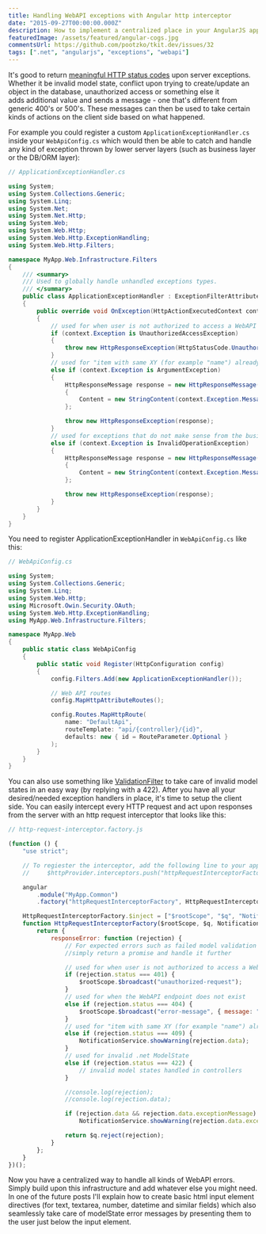```yaml
---
title: Handling WebAPI exceptions with Angular http interceptor
date: "2015-09-27T00:00:00.000Z"
description: How to implement a centralized place in your AngularJS app to handle all the .Net WebAPI exceptions and bad HTTP status codes that the server might return to the browser.
featuredImage: /assets/featured/angular-cogs.jpg
commentsUrl: https://github.com/pootzko/tkit.dev/issues/32
tags: [".net", "angularjs", "exceptions", "webapi"]
---
```


It's good to return [meaningful HTTP status codes](https://en.wikipedia.org/wiki/List_of_HTTP_status_codes) upon server exceptions. Whether it be invalid model state, conflict upon trying to create/update an object in the database, unauthorized access or something else it adds additional value and sends a message - one that's different from generic 400's or 500's. These messages can then be used to take certain kinds of actions on the client side based on what happened.

For example you could register a custom `ApplicationExceptionHandler.cs` inside your `WebApiConfig.cs` which would then be able to catch and handle any kind of exception thrown by lower server layers (such as business layer or the DB/ORM layer):

```cs
// ApplicationExceptionHandler.cs

using System;
using System.Collections.Generic;
using System.Linq;
using System.Net;
using System.Net.Http;
using System.Web;
using System.Web.Http;
using System.Web.Http.ExceptionHandling;
using System.Web.Http.Filters;

namespace MyApp.Web.Infrastructure.Filters
{
    /// <summary>
    /// Used to globally handle unhandled exceptions types.
    /// </summary>
    public class ApplicationExceptionHandler : ExceptionFilterAttribute
    {
        public override void OnException(HttpActionExecutedContext context)
        {
            // used for when user is not authorized to access a WebAPI controller method
            if (context.Exception is UnauthorizedAccessException)
            {
                throw new HttpResponseException(HttpStatusCode.Unauthorized);
            }
            // used for "item with same XY (for example "name") already exists"
            else if (context.Exception is ArgumentException)
            {
                HttpResponseMessage response = new HttpResponseMessage(HttpStatusCode.Conflict)
                {
                    Content = new StringContent(context.Exception.Message)
                };

                throw new HttpResponseException(response);
            }
            // used for exceptions that do not make sense from the business logic point of view
            else if (context.Exception is InvalidOperationException)
            {
                HttpResponseMessage response = new HttpResponseMessage(HttpStatusCode.Conflict)
                {
                    Content = new StringContent(context.Exception.Message)
                };

                throw new HttpResponseException(response);
            }
        }
    }
}

```

You need to register ApplicationExceptionHandler in `WebApiConfig.cs` like this:

```cs
// WebApiConfig.cs

using System;
using System.Collections.Generic;
using System.Linq;
using System.Web.Http;
using Microsoft.Owin.Security.OAuth;
using System.Web.Http.ExceptionHandling;
using MyApp.Web.Infrastructure.Filters;

namespace MyApp.Web
{
    public static class WebApiConfig
    {
        public static void Register(HttpConfiguration config)
        {
            config.Filters.Add(new ApplicationExceptionHandler());

            // Web API routes
            config.MapHttpAttributeRoutes();

            config.Routes.MapHttpRoute(
                name: "DefaultApi",
                routeTemplate: "api/{controller}/{id}",
                defaults: new { id = RouteParameter.Optional }
            );
        }
    }
}

```

You can also use something like [ValidationFilter](/2015/09/27/handling-nets-model-state-with-validationfilter-attribute/) to take care of invalid model states in an easy way (by replying with a 422). After you have all your desired/needed exception handlers in place, it's time to setup the client side. You can easily intercept every HTTP request and act upon responses from the server with an http request interceptor that looks like this:

```js
// http-request-interceptor.factory.js

(function () {
    "use strict";

    // To regiester the interceptor, add the following line to your app.js -> .config():
    //     $httpProvider.interceptors.push("httpRequestInterceptorFactory");

    angular
        .module("MyApp.Common")
        .factory("httpRequestInterceptorFactory", HttpRequestInterceptorFactory);

    HttpRequestInterceptorFactory.$inject = ["$rootScope", "$q", "NotificationService"];
    function HttpRequestInterceptorFactory($rootScope, $q, NotificationService) {
        return {
            responseError: function (rejection) {
                // For expected errors such as failed model validation
                //simply return a promise and handle it further

                // used for when user is not authorized to access a WebAPI controller method
                if (rejection.status === 401) {
                    $rootScope.$broadcast("unauthorized-request");
                }
                // used for when the WebAPI endpoint does not exist
                else if (rejection.status === 404) {
                    $rootScope.$broadcast("error-message", { message: "Page does not exist", status: 404 });
                }
                // used for "item with same XY (for example "name") already exists"
                else if (rejection.status === 409) {
                    NotificationService.showWarning(rejection.data);
                }
                // used for invalid .net ModelState
                else if (rejection.status === 422) {
                    // invalid model states handled in controllers
                }

                //console.log(rejection);
                //console.log(rejection.data);

                if (rejection.data && rejection.data.exceptionMessage)
                    NotificationService.showWarning(rejection.data.exceptionMessage);

                return $q.reject(rejection);
            }
        };
    }
})();
```

Now you have a centralized way to handle all kinds of WebAPI errors. Simply build upon this infrastructure and add whatever else you might need. In one of the future posts I'll explain how to create basic html input element directives (for text, textarea, number, datetime and similar fields) which also seamlessly take care of modelState error messages by presenting them to the user just below the input element.